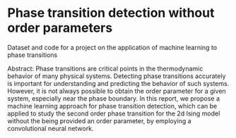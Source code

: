 # Phase transition detection without order parameters
Dataset and code for a project on the application of machine learning to phase transitions

Abstract:
Phase transitions are critical points in the thermodynamic behavior of many physical systems. Detecting phase transitions accurately is important for understanding and predicting the behavior of such systems. However, it is not always possible to obtain the order parameter for a given system, especially near the phase boundary. In this report, we propose a machine learning approach for phase transition detection, which can be applied to study the second order phase transition for the 2d Ising model without the being provided an order parameter, by employing a convolutional neural network.
